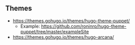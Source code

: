 ## Themes

* https://themes.gohugo.io/themes/hugo-theme-puppet/
    * Example: https://github.com/roninro/hugo-theme-puppet/tree/master/exampleSite
* https://themes.gohugo.io/themes/hugo-arcana/